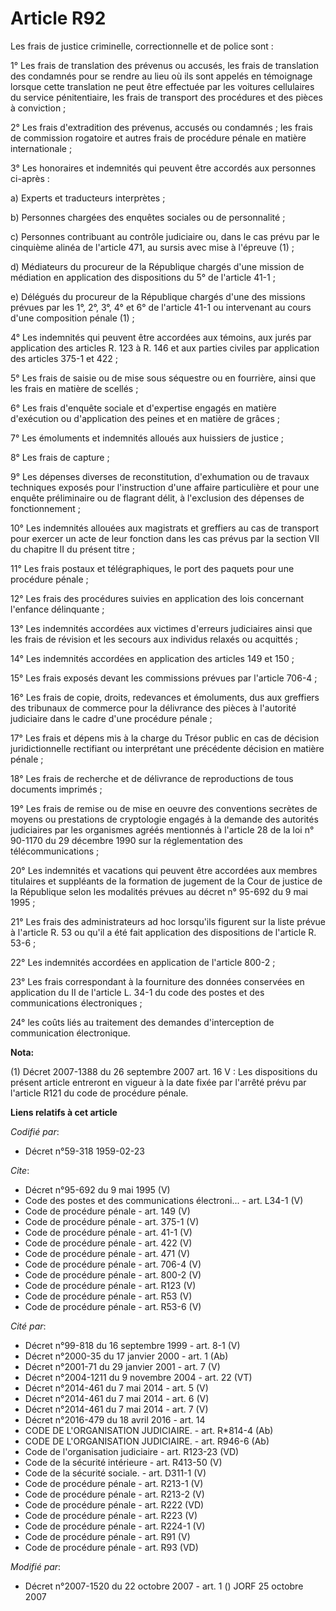 # Article R92

Les frais de justice criminelle, correctionnelle et de police sont : 

1° Les frais de translation des prévenus ou accusés, les frais de translation des condamnés pour se rendre au lieu où ils
sont appelés en témoignage lorsque cette translation ne peut être effectuée par les voitures cellulaires du service
pénitentiaire, les frais de transport des procédures et des pièces à conviction ; 

2° Les frais d'extradition des prévenus, accusés ou condamnés ; les frais de commission rogatoire et autres frais de
procédure pénale en matière internationale ; 

3° Les honoraires et indemnités qui peuvent être accordés aux personnes ci-après : 

a) Experts et traducteurs interprètes ; 

b) Personnes chargées des enquêtes sociales ou de personnalité ; 

c) Personnes contribuant au contrôle judiciaire ou, dans le cas prévu par le cinquième alinéa de l'article 471, au sursis
avec mise à l'épreuve (1) ; 

d) Médiateurs du procureur de la République chargés d'une mission de médiation en application des dispositions du 5° de
l'article 41-1 ; 

e) Délégués du procureur de la République chargés d'une des missions prévues par les 1°, 2°, 3°, 4° et 6° de l'article 41-1
ou intervenant au cours d'une composition pénale (1) ; 

4° Les indemnités qui peuvent être accordées aux témoins, aux jurés par application des articles R. 123 à R. 146 et aux
parties civiles par application des articles 375-1 et 422 ; 

5° Les frais de saisie ou de mise sous séquestre ou en fourrière, ainsi que les frais en matière de scellés ; 

6° Les frais d'enquête sociale et d'expertise engagés en matière d'exécution ou d'application des peines et en matière de
grâces ; 

7° Les émoluments et indemnités alloués aux huissiers de justice ; 

8° Les frais de capture ; 

9° Les dépenses diverses de reconstitution, d'exhumation ou de travaux techniques exposés pour l'instruction d'une affaire
particulière et pour une enquête préliminaire ou de flagrant délit, à l'exclusion des dépenses de fonctionnement ; 

10° Les indemnités allouées aux magistrats et greffiers au cas de transport pour exercer un acte de leur fonction dans les
cas prévus par la section VII du chapitre II du présent titre ; 

11° Les frais postaux et télégraphiques, le port des paquets pour une procédure pénale ; 

12° Les frais des procédures suivies en application des lois concernant l'enfance délinquante ; 

13° Les indemnités accordées aux victimes d'erreurs judiciaires ainsi que les frais de révision et les secours aux individus
relaxés ou acquittés ; 

14° Les indemnités accordées en application des articles 149 et 150 ; 

15° Les frais exposés devant les commissions prévues par l'article 706-4 ; 

16° Les frais de copie, droits, redevances et émoluments, dus aux greffiers des tribunaux de commerce pour la délivrance des
pièces à l'autorité judiciaire dans le cadre d'une procédure pénale ; 

17° Les frais et dépens mis à la charge du Trésor public en cas de décision juridictionnelle rectifiant ou interprétant une
précédente décision en matière pénale ; 

18° Les frais de recherche et de délivrance de reproductions de tous documents imprimés ; 

19° Les frais de remise ou de mise en oeuvre des conventions secrètes de moyens ou prestations de cryptologie engagés à la
demande des autorités judiciaires par les organismes agréés mentionnés à l'article 28 de la loi n° 90-1170 du 29 décembre
1990 sur la réglementation des télécommunications ; 

20° Les indemnités et vacations qui peuvent être accordées aux membres titulaires et suppléants de la formation de jugement
de la Cour de justice de la République selon les modalités prévues au décret n° 95-692 du 9 mai 1995 ; 

21° Les frais des administrateurs ad hoc lorsqu'ils figurent sur la liste prévue à l'article R. 53 ou qu'il a été fait
application des dispositions de l'article R. 53-6 ; 

22° Les indemnités accordées en application de l'article 800-2 ; 

23° Les frais correspondant à la fourniture des données conservées en application du II de l'article L. 34-1 du code des
postes et des communications électroniques ; 

24° les coûts liés au traitement des demandes d'interception de communication électronique.

**Nota:**

(1) Décret 2007-1388 du 26 septembre 2007 art. 16 V : Les dispositions du présent article entreront en vigueur à la date
fixée par l'arrêté prévu par l'article R121 du code de procédure pénale.

**Liens relatifs à cet article**

_Codifié par_:

  - Décret n°59-318 1959-02-23

_Cite_:

  - Décret n°95-692 du 9 mai 1995 (V)
  - Code des postes et des communications électroni... - art. L34-1 (V)
  - Code de procédure pénale - art. 149 (V)
  - Code de procédure pénale - art. 375-1 (V)
  - Code de procédure pénale - art. 41-1 (V)
  - Code de procédure pénale - art. 422 (V)
  - Code de procédure pénale - art. 471 (V)
  - Code de procédure pénale - art. 706-4 (V)
  - Code de procédure pénale - art. 800-2 (V)
  - Code de procédure pénale - art. R123 (V)
  - Code de procédure pénale - art. R53 (V)
  - Code de procédure pénale - art. R53-6 (V)

_Cité par_:

  - Décret n°99-818 du 16 septembre 1999 - art. 8-1 (V)
  - Décret n°2000-35 du 17 janvier 2000 - art. 1 (Ab)
  - Décret n°2001-71 du 29 janvier 2001 - art. 7 (V)
  - Décret n°2004-1211 du 9 novembre 2004 - art. 22 (VT)
  - Décret n°2014-461 du 7 mai 2014 - art. 5 (V)
  - Décret n°2014-461 du 7 mai 2014 - art. 6 (V)
  - Décret n°2014-461 du 7 mai 2014 - art. 7 (V)
  - Décret n°2016-479 du 18 avril 2016 - art. 14
  - CODE DE L'ORGANISATION JUDICIAIRE. - art. R*814-4 (Ab)
  - CODE DE L'ORGANISATION JUDICIAIRE. - art. R946-6 (Ab)
  - Code de l'organisation judiciaire - art. R123-23 (VD)
  - Code de la sécurité intérieure - art. R413-50 (V)
  - Code de la sécurité sociale. - art. D311-1 (V)
  - Code de procédure pénale - art. R213-1 (V)
  - Code de procédure pénale - art. R213-2 (V)
  - Code de procédure pénale - art. R222 (VD)
  - Code de procédure pénale - art. R223 (V)
  - Code de procédure pénale - art. R224-1 (V)
  - Code de procédure pénale - art. R91 (V)
  - Code de procédure pénale - art. R93 (VD)

_Modifié par_:

  - Décret n°2007-1520 du 22 octobre 2007 - art. 1 () JORF 25 octobre 2007
